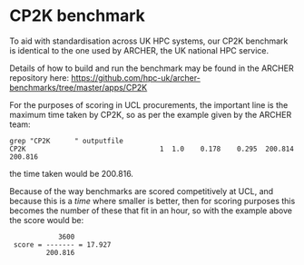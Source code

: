 # CP2K benchmark

To aid with standardisation across UK HPC systems, our CP2K benchmark is identical to the one used by ARCHER, the UK national HPC service.

Details of how to build and run the benchmark may be found in the ARCHER repository here: https://github.com/hpc-uk/archer-benchmarks/tree/master/apps/CP2K

For the purposes of scoring in UCL procurements, the important line is the maximum time taken by CP2K, so as per the example given by the ARCHER team:

```
grep "CP2K      " outputfile
CP2K                                 1  1.0    0.178    0.295  200.814  200.816
```

the time taken would be 200.816.

Because of the way benchmarks are scored competitively at UCL, and because this is a *time* where smaller is better, then for scoring purposes this becomes the number of these that fit in an hour, so with the example above the score would be:

```
            3600
 score = ------- = 17.927
         200.816
```
